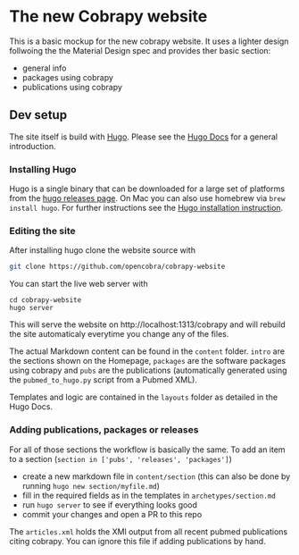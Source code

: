 # The new Cobrapy website

This is a basic mockup for the new cobrapy website. It uses a lighter design follwoing the the Material Design spec and provides ther basic section:

- general info
- packages using cobrapy
- publications using cobrapy

## Dev setup

The site itself is build with [Hugo](http://gohugo.io). Please see the [Hugo Docs](http://gohugo.io/overview/introduction/) for a general introduction.

### Installing Hugo

Hugo is a single binary that can be downloaded for a large set of platforms from the [hugo releases page](https://github.com/spf13/hugo/releases). On Mac you can also use homebrew via `brew install hugo`. For further instructions see the [Hugo installation instruction](http://gohugo.io/overview/installing/).

### Editing the site

After installing hugo clone the website source with

```bash
git clone https://github.com/opencobra/cobrapy-website
```

You can start the live web server with

```
cd cobrapy-website
hugo server
```

This will serve the website on http://localhost:1313/cobrapy and will rebuild the site automaticaly everytime you change any of the files.

The actual Markdown content can be found in the `content` folder. `intro` are the sections shown on the Homepage, `packages` are the software packages using cobrapy and `pubs` are the publications (automatically generated using the `pubmed_to_hugo.py` script from a Pubmed XML).

Templates and logic are contained in the `layouts` folder as detailed in the Hugo Docs.


### Adding publications, packages or releases

For all of those sections the workflow is basically the same. To add an item
to a section (`section in ['pubs', 'releases', 'packages']`)

- create a new markdown file in `content/section` (this can also be done by
  running `hugo new section/myfile.md`)
- fill in the required fields as in the templates in `archetypes/section.md`
- run `hugo server` to see if everything looks good
- commit your changes and open a PR to this repo

The `articles.xml` holds the XMl output from all recent pubmed publications
citing cobrapy. You can ignore this file if adding publications by hand.
